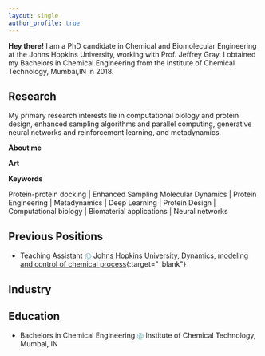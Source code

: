 ```yaml
---
layout: single
author_profile: true
---
```


<!-- <span style="color:#78b3b7">**Hey there!**</span> -->
**Hey there!**
I am a PhD candidate in Chemical and Biomolecular Engineering at the Johns Hopkins University, working with Prof. Jeffrey Gray. I obtained my Bachelors in Chemical Engineering from the Institute of Chemical Technology, Mumbai,IN in 2018. 

## Research 

<!-- <a href='' target="_blank"> M </a> -->

My primary research interests lie in computational biology and protein design, enhanced sampling algorithms and parallel computing, generative neural networks and reinforcement learning, and metadynamics.


<!-- <span style="color:#78b3b7">**About**</span> -->
**About me**


<!-- <span style="color:#78b3b7">**Art**</span> -->
**Art**


**Keywords**

Protein-protein docking | Enhanced Sampling Molecular Dynamics  | Protein Engineering | 
Metadynamics | Deep Learning | Protein Design |
Computational biology | Biomaterial applications | Neural networks


## Previous Positions
- Teaching Assistant <span style="color:#78b3b7">@</span> [Johns Hopkins University, Dynamics, modeling and control of chemical process](https://engineering.jhu.edu/chembe/){:target="_blank"}

## Industry 


## Education

- Bachelors in Chemical Engineering <span style="color:#78b3b7">@</span> Institute of Chemical Technology, Mumbai, IN

